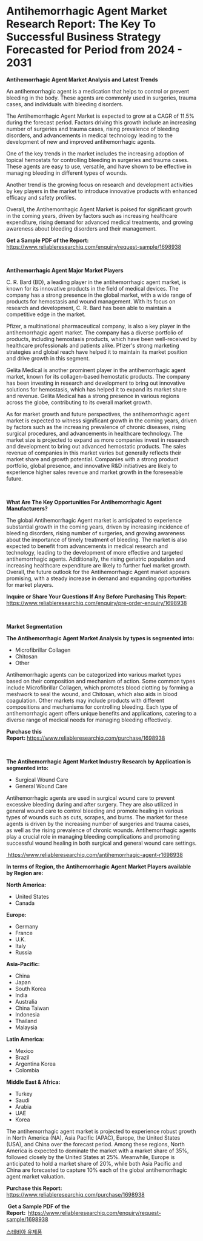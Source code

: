 <p><h1>Antihemorrhagic Agent Market Research Report: The Key To Successful Business Strategy Forecasted for Period from 2024 - 2031</h1></p><p><strong>Antihemorrhagic Agent Market Analysis and Latest Trends</strong></p>
<p><p>An antihemorrhagic agent is a medication that helps to control or prevent bleeding in the body. These agents are commonly used in surgeries, trauma cases, and individuals with bleeding disorders.</p><p>The Antihemorrhagic Agent Market is expected to grow at a CAGR of 11.5% during the forecast period. Factors driving this growth include an increasing number of surgeries and trauma cases, rising prevalence of bleeding disorders, and advancements in medical technology leading to the development of new and improved antihemorrhagic agents.</p><p>One of the key trends in the market includes the increasing adoption of topical hemostats for controlling bleeding in surgeries and trauma cases. These agents are easy to use, versatile, and have shown to be effective in managing bleeding in different types of wounds.</p><p>Another trend is the growing focus on research and development activities by key players in the market to introduce innovative products with enhanced efficacy and safety profiles.</p><p>Overall, the Antihemorrhagic Agent Market is poised for significant growth in the coming years, driven by factors such as increasing healthcare expenditure, rising demand for advanced medical treatments, and growing awareness about bleeding disorders and their management.</p></p>
<p><strong>Get a Sample PDF of the Report:&nbsp;</strong> <a href="https://www.reliableresearchiq.com/enquiry/request-sample/1698938">https://www.reliableresearchiq.com/enquiry/request-sample/1698938</a></p>
<p>&nbsp;</p>
<p><strong>Antihemorrhagic Agent Major Market Players</strong></p>
<p><p>C. R. Bard (BD), a leading player in the antihemorrhagic agent market, is known for its innovative products in the field of medical devices. The company has a strong presence in the global market, with a wide range of products for hemostasis and wound management. With its focus on research and development, C. R. Bard has been able to maintain a competitive edge in the market.</p><p>Pfizer, a multinational pharmaceutical company, is also a key player in the antihemorrhagic agent market. The company has a diverse portfolio of products, including hemostasis products, which have been well-received by healthcare professionals and patients alike. Pfizer's strong marketing strategies and global reach have helped it to maintain its market position and drive growth in this segment.</p><p>Gelita Medical is another prominent player in the antihemorrhagic agent market, known for its collagen-based hemostatic products. The company has been investing in research and development to bring out innovative solutions for hemostasis, which has helped it to expand its market share and revenue. Gelita Medical has a strong presence in various regions across the globe, contributing to its overall market growth.</p><p>As for market growth and future perspectives, the antihemorrhagic agent market is expected to witness significant growth in the coming years, driven by factors such as the increasing prevalence of chronic diseases, rising surgical procedures, and advancements in healthcare technology. The market size is projected to expand as more companies invest in research and development to bring out advanced hemostatic products. The sales revenue of companies in this market varies but generally reflects their market share and growth potential. Companies with a strong product portfolio, global presence, and innovative R&D initiatives are likely to experience higher sales revenue and market growth in the foreseeable future.</p></p>
<p>&nbsp;</p>
<p><strong>What Are The Key Opportunities For Antihemorrhagic Agent Manufacturers?</strong></p>
<p><p>The global Antihemorrhagic Agent market is anticipated to experience substantial growth in the coming years, driven by increasing incidence of bleeding disorders, rising number of surgeries, and growing awareness about the importance of timely treatment of bleeding. The market is also expected to benefit from advancements in medical research and technology, leading to the development of more effective and targeted antihemorrhagic agents. Additionally, the rising geriatric population and increasing healthcare expenditure are likely to further fuel market growth. Overall, the future outlook for the Antihemorrhagic Agent market appears promising, with a steady increase in demand and expanding opportunities for market players.</p></p>
<p><strong>Inquire or Share Your Questions If Any Before Purchasing This Report:</strong> <a href="https://www.reliableresearchiq.com/enquiry/pre-order-enquiry/1698938">https://www.reliableresearchiq.com/enquiry/pre-order-enquiry/1698938</a></p>
<p>&nbsp;</p>
<p><strong>Market Segmentation</strong></p>
<p><strong>The Antihemorrhagic Agent Market Analysis by types is segmented into:</strong></p>
<p><ul><li>Microfibrillar Collagen</li><li>Chitosan</li><li>Other</li></ul></p>
<p><p>Antihemorrhagic agents can be categorized into various market types based on their composition and mechanism of action. Some common types include Microfibrillar Collagen, which promotes blood clotting by forming a meshwork to seal the wound, and Chitosan, which also aids in blood coagulation. Other markets may include products with different compositions and mechanisms for controlling bleeding. Each type of antihemorrhagic agent offers unique benefits and applications, catering to a diverse range of medical needs for managing bleeding effectively.</p></p>
<p><strong>Purchase this Report:&nbsp;</strong><a href="https://www.reliableresearchiq.com/purchase/1698938">https://www.reliableresearchiq.com/purchase/1698938</a></p>
<p>&nbsp;</p>
<p><strong>The Antihemorrhagic Agent Market Industry Research by Application is segmented into:</strong></p>
<p><ul><li>Surgical Wound Care</li><li>General Wound Care</li></ul></p>
<p><p>Antihemorrhagic agents are used in surgical wound care to prevent excessive bleeding during and after surgery. They are also utilized in general wound care to control bleeding and promote healing in various types of wounds such as cuts, scrapes, and burns. The market for these agents is driven by the increasing number of surgeries and trauma cases, as well as the rising prevalence of chronic wounds. Antihemorrhagic agents play a crucial role in managing bleeding complications and promoting successful wound healing in both surgical and general wound care settings.</p></p>
<p><a href="https://www.reliableresearchiq.com/antihemorrhagic-agent-r1698938">&nbsp;https://www.reliableresearchiq.com/antihemorrhagic-agent-r1698938</a></p>
<p><strong>In terms of Region, the Antihemorrhagic Agent Market Players available by Region are:</strong></p>
<p>
    <p> <strong> North America: </strong>
        <ul>
            <li>United States</li>
            <li>Canada</li>
        </ul>
        </p> 
    <p> <strong> Europe: </strong>
        <ul>
            <li>Germany</li>
            <li>France</li>
            <li>U.K.</li>
            <li>Italy</li>
            <li>Russia</li>
        </ul>
        </p> 
    <p> <strong> Asia-Pacific: </strong>
        <ul>
            <li>China</li>
            <li>Japan</li>
            <li>South Korea</li>
            <li>India</li>
            <li>Australia</li>
            <li>China Taiwan</li>
            <li>Indonesia</li>
            <li>Thailand</li>
            <li>Malaysia</li>
        </ul>
        </p> 
    <p> <strong> Latin America: </strong>
        <ul>
            <li>Mexico</li>
            <li>Brazil</li>
            <li>Argentina Korea</li>
            <li>Colombia</li>
        </ul>
        </p> 
    <p> <strong> Middle East & Africa: </strong>
        <ul>
            <li>Turkey</li>
            <li>Saudi</li>
            <li>Arabia</li>
            <li>UAE</li>
            <li>Korea</li>
        </ul>
    </p>
    </p>
<p><p>The antihemorrhagic agent market is projected to experience robust growth in North America (NA), Asia Pacific (APAC), Europe, the United States (USA), and China over the forecast period. Among these regions, North America is expected to dominate the market with a market share of 35%, followed closely by the United States at 25%. Meanwhile, Europe is anticipated to hold a market share of 20%, while both Asia Pacific and China are forecasted to capture 10% each of the global antihemorrhagic agent market valuation.</p></p>
<p><strong>Purchase this Report: </strong><a href="https://www.reliableresearchiq.com/purchase/1698938">https://www.reliableresearchiq.com/purchase/1698938</a></p>
<p>&nbsp;<strong>Get a Sample PDF of the Report:&nbsp;&nbsp;</strong><a href="https://www.reliableresearchiq.com/enquiry/request-sample/1698938">https://www.reliableresearchiq.com/enquiry/request-sample/1698938</a></p>
<p><strong></strong></p>
<p><p><a href="https://github.com/vss5505pa7z1p/Market-Research-Report-List-3/blob/main/951030484841.md">스테비아 유제품</a></p></p>